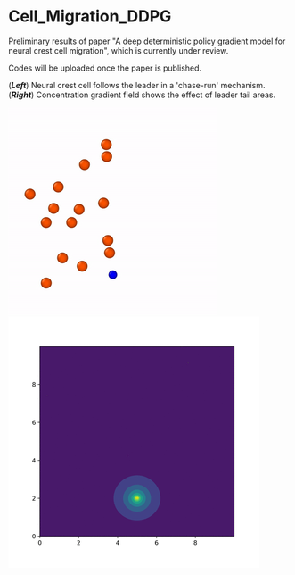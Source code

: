 # Cell_Migration_DDPG

Preliminary results of paper "A deep deterministic policy gradient model for neural crest cell migration", which is currently under review.

Codes will be uploaded once the paper is published.

(***Left***) Neural crest cell follows the leader in a 'chase-run' mechanism. (***Right***) Concentration gradient field shows the effect of leader tail areas.

![](./Cell_Migration.gif)                     ![Concentration Field](./Concentration.gif)

